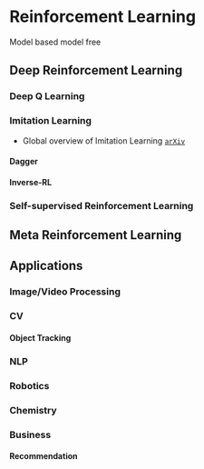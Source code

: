 # Reinforcement Learning

Model based model free

## Deep Reinforcement Learning

### Deep Q Learning

### Imitation Learning

* Global overview of Imitation Learning [`arXiv`](https://arxiv.org/abs/1801.06503)

#### Dagger

#### Inverse-RL


### Self-supervised Reinforcement Learning

## Meta Reinforcement Learning

## Applications

### Image/Video Processing

### CV

#### Object Tracking

### NLP

### Robotics

### Chemistry

### Business

#### Recommendation
